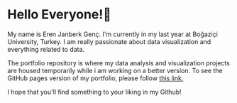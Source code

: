# Hello Everyone!👋

My name is Eren Janberk Genç. I'm currently in my last year at Boğaziçi University, Turkey. I am really passionate about data visualization and everything related to data.

The portfolio repository is where my data analysis and visualization projects are housed temporarily while i am working on a better version. To see the GitHub pages version of my portfolio, please follow [this link.](https://ejgenc.github.io/portfolio/)

I hope that you'll find something to your liking in my Github!

